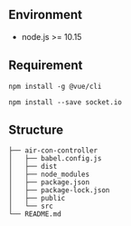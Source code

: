 ## Environment

* node.js >= 10.15

## Requirement

`npm install -g @vue/cli`

`npm install --save socket.io`

## Structure

```
├── air-con-controller
│   ├── babel.config.js
│   ├── dist
│   ├── node_modules
│   ├── package.json
│   ├── package-lock.json
│   ├── public
│   └── src
└── README.md
```

